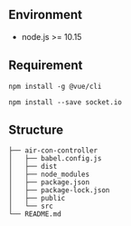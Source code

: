 ## Environment

* node.js >= 10.15

## Requirement

`npm install -g @vue/cli`

`npm install --save socket.io`

## Structure

```
├── air-con-controller
│   ├── babel.config.js
│   ├── dist
│   ├── node_modules
│   ├── package.json
│   ├── package-lock.json
│   ├── public
│   └── src
└── README.md
```

